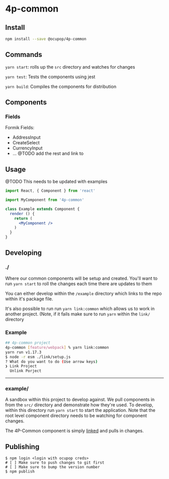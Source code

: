 # 4p-common
## Install
```bash
npm install --save @ocupop/4p-common
```

## Commands
  `yarn start`: rolls up the `src` directory and watches for changes
  
  `yarn test`: Tests the components using jest

  `yarn build`: Compiles the components for distribution


## Components
### Fields
Formik Fields:
- AddressInput
- CreateSelect
- CurrencyInput
- ... @TODO add the rest and link to

## Usage
@TODO This needs to be updated with examples
```jsx
import React, { Component } from 'react'

import MyComponent from '4p-common'

class Example extends Component {
  render () {
    return (
      <MyComponent />
    )
  }
}
```

## Developing
### ./
Where our common components will be setup and created. You'll want to run `yarn start` to roll the changes each time there are updates to them

You can either develop within the `/example` directory which links to the repo within it's package file.

It's also possible to run run `yarn link:common` which allows us to work in another project. (Note, if it fails make sure to run `yarn` within the `link/` directory

### Example
```bash
## 4p-common project
4p-common [feature/webpack] % yarn link:common
yarn run v1.17.3
$ node -r esm ./link/setup.js
? What do you want to do (Use arrow keys)
❯ Link Project
  Unlink Porject
```

---

### example/
A sandbox within this project to develop against. We pull components in from the `src/` directory and demonstrate how they're used. To develop, within this directory run `yarn start` to start the application. Note that the root level component directory needs to be watching for component changes.

The 4P-Common component is simply [linked](https://docs.npmjs.com/cli/link.html) and pulls in changes.


## Publishing
```
$ npm login <login with ocupop creds>
# [ ] Make sure to push changes to git first
# [ ] Make sure to bump the version number
$ npm publish
```
